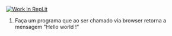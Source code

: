 [![Work in Repl.it](https://classroom.github.com/assets/work-in-replit-14baed9a392b3a25080506f3b7b6d57f295ec2978f6f33ec97e36a161684cbe9.svg)](https://classroom.github.com/online_ide?assignment_repo_id=4732955&assignment_repo_type=AssignmentRepo)
1) Faça um programa que ao ser chamado via browser retorna a mensagem "Hello world !"